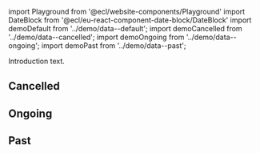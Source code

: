 import Playground from '@ecl/website-components/Playground'
import DateBlock from '@ecl/eu-react-component-date-block/DateBlock'
import demoDefault from '../demo/data--default';
import demoCancelled from '../demo/data--cancelled';
import demoOngoing from '../demo/data--ongoing';
import demoPast from '../demo/data--past';

Introduction text.

<Playground playgroundLink="/storybook/eu/index.html?selectedKind=DateBlock&selectedStory=interactive&stories=0">
  <DateBlock
    weekDay={demoDefault.week_day}
    day={demoDefault.day}
    month={demoDefault.month}
  />
</Playground>

## Cancelled

<Playground playgroundLink="/storybook/eu/index.html?selectedKind=DateBlock&selectedStory=interactive&stories=0">
  <DateBlock
    variant={demoCancelled.variant}
    weekDay={demoCancelled.week_day}
    day={demoCancelled.day}
    month={demoCancelled.month}
  />
</Playground>

## Ongoing

<Playground playgroundLink="/storybook/eu/index.html?selectedKind=DateBlock&selectedStory=interactive&stories=0">
  <DateBlock
    variant={demoOngoing.variant}
    weekDay={demoOngoing.week_day}
    day={demoOngoing.day}
    month={demoOngoing.month}
  />
</Playground>

## Past

<Playground playgroundLink="/storybook/eu/index.html?selectedKind=DateBlock&selectedStory=interactive&stories=0">
  <DateBlock
    variant={demoPast.variant}
    weekDay={demoPast.week_day}
    day={demoPast.day}
    month={demoPast.month}
  />
</Playground>
